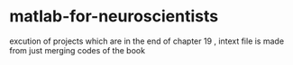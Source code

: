 # matlab-for-neuroscientists
excution of projects which are in the end of chapter 19 , 
intext file is made from just merging codes of the book   

